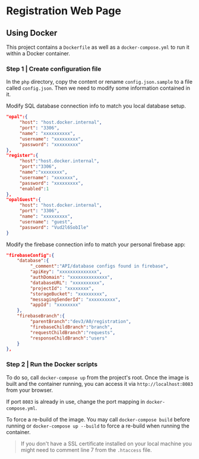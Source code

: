 # Registration Web Page

## Using Docker

This project contains a `Dockerfile` as well as a `docker-compose.yml` to run it within a Docker container.

### Step 1 | Create configuration file

In the `php` directory, copy the content or rename `config.json.sample` to a file called `config.json`. Then we need to modify some information contained in it.

Modify SQL database connection info to match you local database setup.

``` json
"opal":{
     "host": "host.docker.internal",
     "port": "3306",
     "name": "xxxxxxxxxx",
     "username": "xxxxxxxxx",
     "password": "xxxxxxxxx"
},
"register":{
     "host":"host.docker.internal",
     "port":"3306",
     "name":"xxxxxxxx",
     "username": "xxxxxxx",
     "password": "xxxxxxxxx",
     "enabled":1
},
"opalGuest":{
     "host": "host.docker.internal",
     "port": "3306",
     "name": "xxxxxxxxx",
     "username": "guest",
     "password": "Vud2l6SobIle"
}
```

Modify the firebase connection info to match your personal firebase app:

``` json
"firebaseConfig":{
    "database":{
         "_comment":"API/database configs found in firebase",
         "apiKey": "xxxxxxxxxxxxxx",
         "authDomain": "xxxxxxxxxxxxxx",
         "databaseURL": "xxxxxxxxxx",
         "projectId": "xxxxxxxx",
         "storageBucket": "xxxxxxxxx",
         "messagingSenderId": "xxxxxxxxxx",
         "appId": "xxxxxxxx"
    },
    "firebaseBranch":{
         "parentBranch":"dev3/A0/registration",
         "firebaseChildBranch":"branch",
         "requestChildBranch":"requests",
         "responseChildBranch":"users"
    }
},
```

### Step 2 | Run the Docker scripts

To do so, call `docker-compose up` from the project's root. Once the image is built and the container running, you can access it via `http://localhost:8083` from your browser.

If port `8083` is already in use, change the port mapping in `docker-compose.yml`.

To force a re-build of the image. You may call `docker-compose build` before running or `docker-compose up --build` to force a re-build when running the container.

>If you don't have a SSL certificate installed on your local machine you might need to comment line 7 from the `.htaccess` file.
